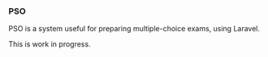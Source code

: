 ### PSO

PSO is a system useful for preparing multiple-choice exams, using Laravel.

This is work in progress.
